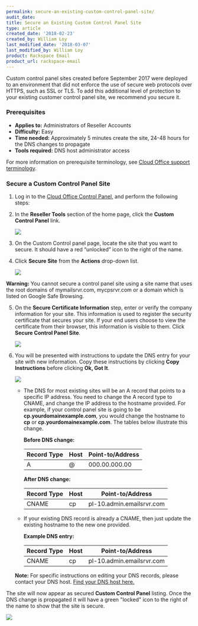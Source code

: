 ```yaml
---
permalink: secure-an-existing-custom-control-panel-site/
audit_date:
title: Secure an Existing Custom Control Panel Site
type: article
created_date: '2018-02-23'
created_by: William Loy
last_modified_date: '2018-03-07'
last_modified_by: William Loy
product: Rackspace Email
product_url: rackspace-email
---
```


Custom control panel sites created before September 2017 were deployed to an environment that did not enforce the use of secure web protocols over HTTPS, such as SSL or TLS. To add this additional level of protection to your existing customer control panel site, we recommend you secure it.

### Prerequisites

- **Applies to:** Administrators of Reseller Accounts
- **Difficulty:** Easy
- **Time needed:** Approximately 5 minutes create the site, 24-48 hours for the DNS changes to propagate
- **Tools required:**  DNS host administrator access

For more information on prerequisite terminology, see [Cloud Office support terminology](/how-to/cloud-office-support-terminology).

### Secure a Custom Control Panel Site

1. Log in to the [Cloud Office Control Panel](https://cp.rackspace.com), and perform the following steps:

2. In the **Reseller Tools** section of the home page, click the **Custom Control Panel** link.

   <img src="{% asset_path rackspace-email/secure-an-existing-custom-control-panel-site/custom_control_panel.png %}"/>

3. On the Custom Control panel page, locate the site that you want to secure. It should have a red “unlocked” icon to the right of the name.

4. Click **Secure Site** from the **Actions** drop-down list.

   <img src="{% asset_path rackspace-email/secure-an-existing-custom-control-panel-site/secure_site.png %}"/>


  **Warning:** You cannot secure a control panel site using a site name that uses the root domains of mymailsrvr.com, mycpsrvr.com or a domain which is listed on Google Safe Browsing.

5. On the **Secure Certificate Information** step, enter or verify the company information for your site. This information is used to register the security certificate that secures your site. If your end users choose to view the certificate from their browser, this information is visible to them. Click **Secure Control Panel Site**.

   <img src="{% asset_path rackspace-email/secure-an-existing-custom-control-panel-site/company_info.png %}"/>

6. You will be presented with instructions to update the DNS entry for your site with new information. Copy these instructions by clicking **Copy Instructions** before clicking **Ok, Got It**.

   <img src="{% asset_path rackspace-email/secure-an-existing-custom-control-panel-site/dns_info.png %}"/>

    - The DNS for most existing sites will be an A record that points to a specific IP address. You need to change the A record type to CNAME, and change the IP address to the hostname provided. For example, if your control panel site is going to be **cp.yourdomainexample.com**, you would change the hostname to **cp** or **cp.yourdomainexample.com**. The tables below illustrate this change.

        **Before DNS change:**

        |Record Type | Host | Point-to/Address |
        |---|---|---|
        |A| @ | 000.00.000.00 |

        **After DNS change:**

        |Record Type | Host | Point-to/Address |
        |---|---|---|
        |CNAME| cp | pl-10.admin.emailsrvr.com |

    - If your existing DNS record is already a CNAME, then just update the existing hostname to the new one provided.

        **Example DNS entry:**

        |Record Type | Host | Point-to/Address |
        |---|---|---|
        |CNAME| cp | pl-10.admin.emailsrvr.com |

    **Note:** For specific instructions on editing your DNS records, please contact your DNS host. [Find your DNS host here.](/how-to/find-dns-host)

The site will now appear as secured **Custom Control Panel** listing. Once the DNS change is propagated it will have a green "locked" icon to the right of the name to show that the site is secure.

<img src="{% asset_path rackspace-email/secure-an-existing-custom-control-panel-site/secured.png %}"/>
